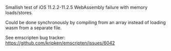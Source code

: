 Smallish test of iOS 11.2.2-11.2.5 WebAssembly failure with memory loads/stores.

Could be done synchronously by compiling from an array instead of
loading wasm from a separate file.

See emscripten bug tracker: https://github.com/kripken/emscripten/issues/6042
